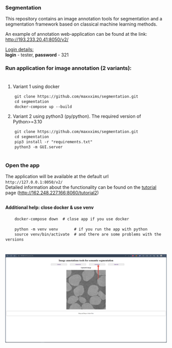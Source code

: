 ### Segmentation
This repository contains an image annotation tools for segmentation and a segmentation framework based on classical machine learning methods.

An example of annotation web-application can be found at the link: http://193.233.20.41:8050/v2/



<u>Login details: </u><br><b>login</b> - tester, <b>password</b> - 321
### Run application for image annotation (2 variants):
#
   1) Variant 1 using docker
```
    git clone https://github.com/maxxxims/segmentation.git
    cd segmentation
    docker-compose up --build
```
2) Variant 2 using python3 (py/python). The required version of Python>=3.10
```
    git clone https://github.com/maxxxims/segmentation.git
    cd segmentation
    pip3 install -r "requirements.txt"
    python3 -m GUI.server
```
#
### Open the app

The application will be available at the default url 
`http://127.0.0.1:8050/v2/ `<br> Detailed information about the functionality can be found on the  <a href="http://162.248.227.166:8060/tutorial2">tutorial </a> page (http://162.248.227.166:8060/tutorial2)

##

#### Additional help: close docker & use venv
```
    docker-compose down  # close app if you use docker

    python -m venv venv       # if you run the app with python 
    source venv/bin/activate  # and there are some problems with the versions
```
#
#

![example](https://github.com/maxxxims/segmentation/blob/main/GUI/static/step2.png)
